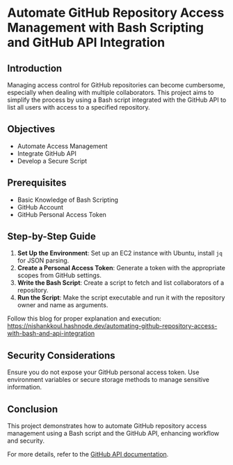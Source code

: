 # Automate GitHub Repository Access Management with Bash Scripting and GitHub API Integration

## Introduction
Managing access control for GitHub repositories can become cumbersome, especially when dealing with multiple collaborators. This project aims to simplify the process by using a Bash script integrated with the GitHub API to list all users with access to a specified repository.

## Objectives
- Automate Access Management
- Integrate GitHub API
- Develop a Secure Script

## Prerequisites
- Basic Knowledge of Bash Scripting
- GitHub Account
- GitHub Personal Access Token

## Step-by-Step Guide
1. **Set Up the Environment**: Set up an EC2 instance with Ubuntu, install `jq` for JSON parsing.
2. **Create a Personal Access Token**: Generate a token with the appropriate scopes from GitHub settings.
3. **Write the Bash Script**: Create a script to fetch and list collaborators of a repository.
4. **Run the Script**: Make the script executable and run it with the repository owner and name as arguments.

Follow this blog for proper explanation and execution: https://nishankkoul.hashnode.dev/automating-github-repository-access-with-bash-and-api-integration

## Security Considerations
Ensure you do not expose your GitHub personal access token. Use environment variables or secure storage methods to manage sensitive information.

## Conclusion
This project demonstrates how to automate GitHub repository access management using a Bash script and the GitHub API, enhancing workflow and security.

For more details, refer to the [GitHub API documentation](https://docs.github.com/en/rest).
